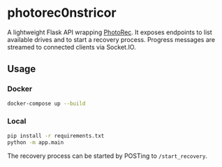 # photorec0nstricor

A lightweight Flask API wrapping [PhotoRec](https://www.cgsecurity.org/). It exposes endpoints to list available drives and to start a recovery process. Progress messages are streamed to connected clients via Socket.IO.

## Usage

### Docker

```bash
docker-compose up --build
```

### Local

```bash
pip install -r requirements.txt
python -m app.main
```

The recovery process can be started by POSTing to `/start_recovery`.
